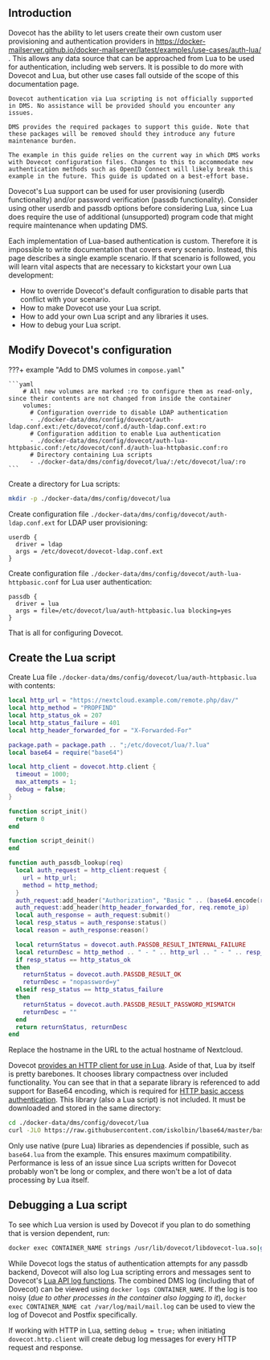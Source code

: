 ## Introduction

Dovecot has the ability to let users create their own custom user provisioning and authentication providers in https://docker-mailserver.github.io/docker-mailserver/latest/examples/use-cases/auth-lua/ . This allows any data source that can be approached from Lua to be used for authentication, including web servers. It is possible to do more with Dovecot and Lua, but other use cases fall outside of the scope of this documentation page.

```
Dovecot authentication via Lua scripting is not officially supported in DMS. No assistance will be provided should you encounter any issues.

DMS provides the required packages to support this guide. Note that these packages will be removed should they introduce any future maintenance burden.

The example in this guide relies on the current way in which DMS works with Dovecot configuration files. Changes to this to accommodate new authentication methods such as OpenID Connect will likely break this example in the future. This guide is updated on a best-effort base.
```

Dovecot's Lua support can be used for user provisioning (userdb functionality) and/or password verification (passdb functionality). Consider using other userdb and passdb options before considering Lua, since Lua does require the use of additional (unsupported) program code that might require maintenance when updating DMS.

Each implementation of Lua-based authentication is custom. Therefore it is impossible to write documentation that covers every scenario. Instead, this page describes a single example scenario. If that scenario is followed, you will learn vital aspects that are necessary to kickstart your own Lua development:

- How to override Dovecot's default configuration to disable parts that conflict with your scenario.
- How to make Dovecot use your Lua script.
- How to add your own Lua script and any libraries it uses.
- How to debug your Lua script.


## Modify Dovecot's configuration

???+ example "Add to DMS volumes in `compose.yaml`"

    ```yaml
        # All new volumes are marked :ro to configure them as read-only, since their contents are not changed from inside the container
        volumes:
          # Configuration override to disable LDAP authentication
          - ./docker-data/dms/config/dovecot/auth-ldap.conf.ext:/etc/dovecot/conf.d/auth-ldap.conf.ext:ro
          # Configuration addition to enable Lua authentication
          - ./docker-data/dms/config/dovecot/auth-lua-httpbasic.conf:/etc/dovecot/conf.d/auth-lua-httpbasic.conf:ro
          # Directory containing Lua scripts
          - ./docker-data/dms/config/dovecot/lua/:/etc/dovecot/lua/:ro
    ```

Create a directory for Lua scripts:
```bash
mkdir -p ./docker-data/dms/config/dovecot/lua
```

Create configuration file `./docker-data/dms/config/dovecot/auth-ldap.conf.ext` for LDAP user provisioning:
```
userdb {
  driver = ldap
  args = /etc/dovecot/dovecot-ldap.conf.ext
}
```

Create configuration file `./docker-data/dms/config/dovecot/auth-lua-httpbasic.conf` for Lua user authentication:
```
passdb {
  driver = lua
  args = file=/etc/dovecot/lua/auth-httpbasic.lua blocking=yes
}
```

That is all for configuring Dovecot.

## Create the Lua script

Create Lua file `./docker-data/dms/config/dovecot/lua/auth-httpbasic.lua` with contents:

```lua
local http_url = "https://nextcloud.example.com/remote.php/dav/"
local http_method = "PROPFIND"
local http_status_ok = 207
local http_status_failure = 401
local http_header_forwarded_for = "X-Forwarded-For"

package.path = package.path .. ";/etc/dovecot/lua/?.lua"
local base64 = require("base64")

local http_client = dovecot.http.client {
  timeout = 1000;
  max_attempts = 1;
  debug = false;
}

function script_init()
  return 0
end

function script_deinit()
end

function auth_passdb_lookup(req)
  local auth_request = http_client:request {
    url = http_url;
    method = http_method;
  }
  auth_request:add_header("Authorization", "Basic " .. (base64.encode(req.user .. ":" .. req.password)))
  auth_request:add_header(http_header_forwarded_for, req.remote_ip)
  local auth_response = auth_request:submit()
  local resp_status = auth_response:status()
  local reason = auth_response:reason()

  local returnStatus = dovecot.auth.PASSDB_RESULT_INTERNAL_FAILURE
  local returnDesc = http_method .. " - " .. http_url .. " - " .. resp_status .. " " .. reason
  if resp_status == http_status_ok
  then
    returnStatus = dovecot.auth.PASSDB_RESULT_OK
    returnDesc = "nopassword=y"
  elseif resp_status == http_status_failure
  then
    returnStatus = dovecot.auth.PASSDB_RESULT_PASSWORD_MISMATCH
    returnDesc = ""
  end
  return returnStatus, returnDesc
end
```

Replace the hostname in the URL to the actual hostname of Nextcloud.

Dovecot [provides an HTTP client for use in Lua](https://doc.dovecot.org/admin_manual/lua/#dovecot.http.client). Aside of that, Lua by itself is pretty barebones. It chooses library compactness over included functionality. You can see that in that a separate library is referenced to add support for Base64 encoding, which is required for [HTTP basic access authentication](https://en.wikipedia.org/wiki/Basic_access_authentication). This library (also a Lua script) is not included. It must be downloaded and stored in the same directory:

```bash
cd ./docker-data/dms/config/dovecot/lua
curl -JLO https://raw.githubusercontent.com/iskolbin/lbase64/master/base64.lua
```

Only use native (pure Lua) libraries as dependencies if possible, such as `base64.lua` from the example. This ensures maximum compatibility. Performance is less of an issue since Lua scripts written for Dovecot probably won't be long or complex, and there won't be a lot of data processing by Lua itself.

## Debugging a Lua script

To see which Lua version is used by Dovecot if you plan to do something that is version dependent, run:

```bash
docker exec CONTAINER_NAME strings /usr/lib/dovecot/libdovecot-lua.so|grep '^LUA_'
```

While Dovecot logs the status of authentication attempts for any passdb backend, Dovecot will also log Lua scripting errors and messages sent to Dovecot's [Lua API log functions](https://doc.dovecot.org/admin_manual/lua/#dovecot.i_debug). The combined DMS log (including that of Dovecot) can be viewed using `docker logs CONTAINER_NAME`. If the log is too noisy (_due to other processes in the container also logging to it_), `docker exec CONTAINER_NAME cat /var/log/mail/mail.log` can be used to view the log of Dovecot and Postfix specifically.

If working with HTTP in Lua, setting `debug = true;` when initiating `dovecot.http.client` will create debug log messages for every HTTP request and response.
